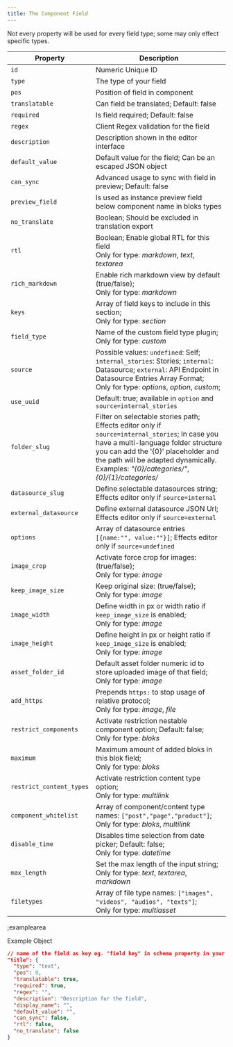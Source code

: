 ```yaml
---
title: The Component Field
---
```


Not every property will be used for every field type; some may only effect specific types.

| Property | Description |
|---|---|
| `id` | Numeric Unique ID |
| `type` | The type of your field |
| `pos` | Position of field in component |
| `translatable` | Can field be translated; Default: false |
| `required` | Is field required; Default: false |
| `regex` | Client Regex validation for the field |
| `description` | Description shown in the editor interface |
| `default_value` | Default value for the field; Can be an escaped JSON object |
| `can_sync` | Advanced usage to sync with field in preview; Default: false |
| `preview_field` | Is used as instance preview field below component name in bloks types |
| `no_translate` | Boolean; Should be excluded in translation export |
| `rtl` | Boolean; Enable global RTL for this field <br>Only for type: *markdown*, *text*, *textarea* |
| `rich_markdown` | Enable rich markdown view by default (true/false); <br>Only for type: *markdown* |
| `keys` | Array of field keys to include in this section; <br>Only for type: *section* |
| `field_type` | Name of the custom field type plugin; <br>Only for type: *custom* |
| `source` | Possible values: `undefined`: Self; `internal_stories`: Stories; `internal`: Datasource; `external`: API Endpoint in Datasource Entries Array Format; <br>Only for type: *options*, *option*, *custom*;  |
| `use_uuid` | Default: true; available in `option` and `source=internal_stories` |
| `folder_slug` | Filter on selectable stories path; Effects editor only if `source=internal_stories`; In case you have a multi-language folder structure you can add the '{0}' placeholder and the path will be adapted dynamically. Examples: *"{0}/categories/"*, *{0}/{1}/categories/* |
| `datasource_slug` | Define selectable datasources string; Effects editor only if `source=internal` |
| `external_datasource` | Define external datasource JSON Url; Effects editor only if `source=external` |
| `options` | Array of datasource entries `[{name:"", value:""}]`; Effects editor only if `source=undefined` | 
| `image_crop` | Activate force crop for images: (true/false); <br>Only for type: *image* |
| `keep_image_size` | Keep original size: (true/false); <br>Only for type: *image* |
| `image_width` | Define width in px or width ratio if `keep_image_size` is enabled; <br>Only for type: *image* |
| `image_height` | Define height in px or height ratio if `keep_image_size` is enabled; <br>Only for type: *image* |
| `asset_folder_id` | Default asset folder numeric id to store uploaded image of that field; <br>Only for type: *image* |
| `add_https` | Prepends `https:` to stop usage of relative protocol; <br>Only for type: *image*, *file* |
| `restrict_components` | Activate restriction nestable component option; Default: false; <br>Only for type: *bloks* |
| `maximum` | Maximum amount of added bloks in this blok field; <br>Only for type: *bloks* |
| `restrict_content_types` | Activate restriction content type option; <br>Only for type: *multilink* |
| `component_whitelist` | Array of component/content type names: `["post","page","product"]`; <br>Only for type: *bloks*, *multilink* |
| `disable_time` | Disables time selection from date picker; Default: false; <br>Only for type: *datetime* |
| `max_length` | Set the max length of the input string; <br>Only for type: *text*, *textarea*, *markdown*|
| `filetypes` | Array of file type names: `["images", "videos", "audios", "texts"]`; <br>Only for type: *multiasset* |

;examplearea

Example Object

```json
// name of the field as key eg. "field key" in schema property in your component
"title": {
  "type": "text",
  "pos": 0,
  "translatable": true,
  "required": true,
  "regex": "",
  "description": "Description for the field",
  "display_name": "",
  "default_value": "",
  "can_sync": false,
  "rtl": false,
  "no_translate": false
}
```
